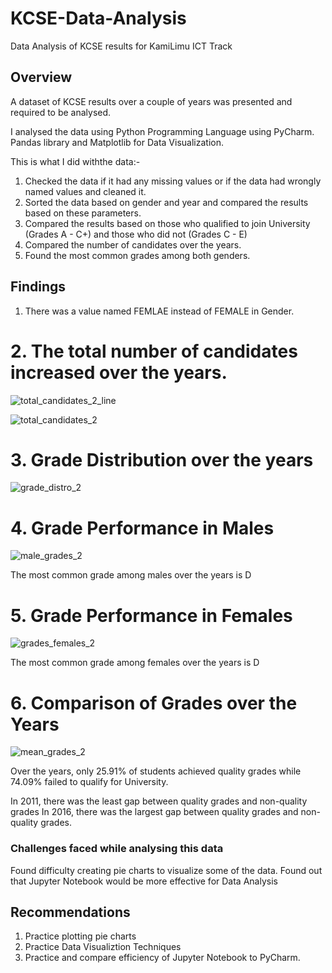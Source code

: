 # KCSE-Data-Analysis
Data Analysis of KCSE results for KamiLimu ICT Track

## Overview
A dataset of KCSE results over a couple of years was presented and required to be analysed.

I analysed the data using Python Programming Language using PyCharm.
Pandas library and Matplotlib for Data Visualization.

This is what I did withthe data:-

1. Checked the data if it had any missing values or if the data had wrongly named values and cleaned it.
2. Sorted the data based on gender and year and compared the results based on these parameters.
3. Compared the results based on those who qualified to join University (Grades A - C+) and those who did not (Grades C - E)
4. Compared the number of candidates over the years.
5. Found the most common grades among both genders.



## Findings

1. There was a value named FEMLAE instead of FEMALE in Gender.

# 2. The total number of candidates increased over the years.

![total_candidates_2_line](https://user-images.githubusercontent.com/59757805/155420299-3b461ba7-4ac5-4213-8ab8-4fd3b62482c5.png)


![total_candidates_2](https://user-images.githubusercontent.com/59757805/155420270-5b603420-9d26-4abd-bb2c-1d5cb60dce77.png)


# 3. Grade Distribution over the years

![grade_distro_2](https://user-images.githubusercontent.com/59757805/155420540-f514de6e-26c8-44cc-bbab-87b70493e49e.png)



# 4. Grade Performance in Males

![male_grades_2](https://user-images.githubusercontent.com/59757805/155420358-3fa604fe-1d64-470b-99da-f53fe30b7c5d.png)


The most common grade among males over the years is D

# 5. Grade Performance in Females

![grades_females_2](https://user-images.githubusercontent.com/59757805/155420398-a391566b-9293-4154-bcb1-cc86a6a0789f.png)


The most common grade among females over the years is D


# 6. Comparison of Grades over the Years

![mean_grades_2](https://user-images.githubusercontent.com/59757805/155420442-c523601d-94b9-4dd3-8f2c-bcaf452fc8fd.png)


Over the years, only 25.91% of students achieved quality grades while 74.09% failed to qualify for University.

In 2011, there was the least gap between quality grades and non-quality grades
In 2016, there was the largest gap between quality grades and non-quality grades.


### Challenges faced while analysing this data

Found difficulty creating pie charts to visualize some of the data.
Found out that Jupyter Notebook would be more effective for Data Analysis

## Recommendations
1. Practice plotting pie charts
2. Practice Data Visualiztion Techniques
3. Practice and compare efficiency of Jupyter Notebook to PyCharm.






